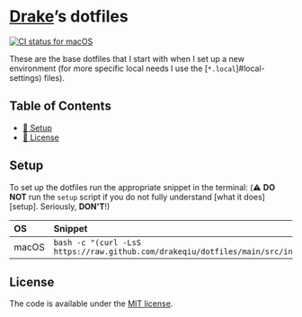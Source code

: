 # [Drake][repo]’s dotfiles

[![CI status for macOS][ci badge macos]][ci link macos]

These are the base dotfiles that I start with when I set up a new environment (for more specific local needs I use the [`*.local`]#local-settings) files).

## Table of Contents

- [🔧 Setup](#setup)
- [📑 License](#license)

## Setup

To set up the dotfiles run the appropriate snippet in the terminal:
(⚠️ **DO NOT** run the `setup` script if you do not fully understand
[what it does][setup]. Seriously, **DON'T**!)

| OS    | Snippet                                                                              |
| :---- | :----------------------------------------------------------------------------------- |
| macOS | `bash -c "(curl -LsS https://raw.github.com/drakeqiu/dotfiles/main/src/install.sh)"` |

## License

The code is available under the [MIT license][license].

<!-- Link labels: -->

[ci badge macos]: https://github.com/drakeqiu/dotfiles/workflows/macOS/badge.svg
[ci link macos]: https://github.com/drakeqiu/dotfiles/actions?query=workflow%3AmacOS
[license]: LICENSE.txt
[repo]: https://github.com/drakeqiu
